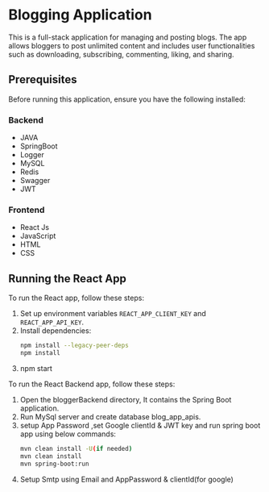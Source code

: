 # Blogging Application

This is a full-stack application for managing and posting blogs. The app allows bloggers to post unlimited content and includes user functionalities such as downloading, subscribing, commenting, liking, and sharing.

## Prerequisites

Before running this application, ensure you have the following installed:

### Backend
- JAVA
- SpringBoot
- Logger
- MySQL
- Redis
- Swagger
- JWT

### Frontend
- React Js
- JavaScript
- HTML
- CSS

## Running the React App

To run the React app, follow these steps:

1. Set up environment variables `REACT_APP_CLIENT_KEY` and `REACT_APP_API_KEY`.
2. Install dependencies:
   ```bash
   npm install --legacy-peer-deps
   npm install
3. npm start

To run the React Backend app, follow these steps:
1. Open the bloggerBackend directory, It contains the Spring Boot application.
2. Run MySql server and create database blog_app_apis.
3. setup App Password ,set Google clientId & JWT key and run spring boot app using below commands:
   ```bash
   mvn clean install -U(if needed)
   mvn clean install
   mvn spring-boot:run
4. Setup Smtp using Email and AppPassword & clientId(for google)